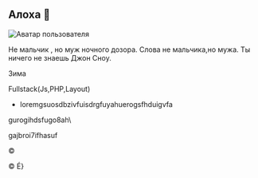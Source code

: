 ## Алоха 👋

![Аватар пользователя](https://github.com/zabudico.png)

Не мальчик , но муж ночного дозора.
Слова не мальчика,но мужа.
Ты ничего не знаешь Джон Сноу.

Зима

Fullstack(Js,PHP,Layout)

- loremgsuosdbzivfuisdrgfuyahuerogsfhduigvfa

gurogihdsfugo8ah\

gajbroi7ifhasuf

©

© É}

<!--
**zabudico/zabudico** is a ✨ _special_ ✨ repository because its `README.md` (this file) appears on your GitHub profile.

Here are some ideas to get you started:

- 🔭 I’m currently working on ...
- 🌱 I’m currently learning ...
- 👯 I’m looking to collaborate on ...
- 🤔 I’m looking for help with ...
- 💬 Ask me about ...
- 📫 How to reach me: ...
- 😄 Pronouns: ...
- ⚡ Fun fact: ...
-->
